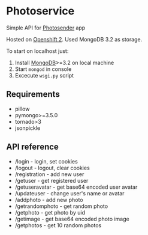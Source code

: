 # Photoservice
Simple API for [Photosender](https://github.com/ashchuk/photosender) app

Hosted on [Openshift 2](https://www.openshift.com/). Used MongoDB 3.2 as storage.

To start on localhost just:
1. Install [MongoDB](https://www.mongodb.com/)>=3.2 on local machine
2. Start ```mongod``` in console
3. Excecute ```wsgi.py``` script

## Requirements

* pillow
* pymongo>=3.5.0
* tornado>3
* jsonpickle

## API reference
* /login - login, set cookies
* /logout - logout, clear cookies
* /registration - add new user
* /getuser - get registered user
* /getuseravatar - get base64 encoded user avatar
* /updateuser - change user's name or avatar
* /addphoto - add new photo
* /getrandomphoto - get random photo
* /getphoto - get photo by uid
* /getimage - get base64 encoded photo image
* /getphotos - get 10 random photos
